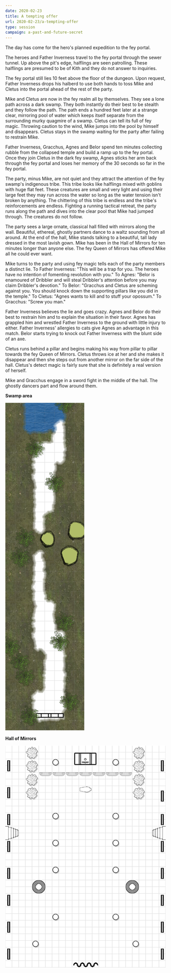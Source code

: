 ```yaml
---
date: 2020-02-23
title: A tempting offer
url: 2020-02-23/a-tempting-offer
type: session
campaign: a-past-and-future-secret
---
```


The day has come for the hero's planned expedition to the fey portal.

The heroes and Father Inverness travel to the fey portal through the sewer tunnel. Up above the pit's edge, halflings are seen patrolling. These halflings are presumed to be of Kith and they do not answer to inquiries.

The fey portal still lies 10 feet above the floor of the dungeon. Upon request, Father Inverness drops his halberd to use both hands to toss Mike and Cletus into the portal ahead of the rest of the party.

Mike and Cletus are now in the fey realm all by themselves. They see a lone path across a dark swamp. They both instantly do their best to be stealth and they follow the path. The path ends a hundred feet later at a strange clear, mirroring pool of water which keeps itself separate from the surrounding murky quagmire of a swamp. Cletus can tell its full of fey magic. Throwing caution to the wind, Mike jumps into the pool by himself and disappears. Cletus stays in the swamp waiting for the party after failing to restrain Mike.

Father Inverness, Gracchus, Agnes and Belor spend ten minutes collecting rubble from the collapsed temple and build a ramp up to the fey portal. Once they join Cletus in the dark fey swamp, Agnes sticks her arm back through the fey portal and loses her memory of the 30 seconds so far in the fey portal.

The party, minus Mike, are not quiet and they attract the attention of the fey swamp's indigenous tribe. This tribe looks like halflings mixed with goblins with huge flat feet. These creatures are small and very light and using their large feet they may run across the water so long as the water tension isn't broken by anything. The chittering of this tribe is endless and the tribe's reinforcements are endless. Fighting a running tactical retreat, the party runs along the path and dives into the clear pool that Mike had jumped through. The creatures do not follow.

The party sees a large ornate, classical hall filled with mirrors along the wall. Beautiful, ethereal, ghostly partners dance to a waltz sounding from all around. At the end of the hall, Mike stands talking to a beautiful, tall lady dressed in the most lavish gown. Mike has been in the Hall of Mirrors for ten minutes longer than anyone else. The fey Queen of Mirrors has offered Mike all he could ever want.

Mike turns to the party and using fey magic tells each of the party members a distinct lie.  To Father Inverness: "This will be a trap for you. The heroes have no intention of fomenting revolution with you." To Agnes: "Belor is enamoured of Dribbler and will steal Dribbler's attention before you may claim Dribbler's devotion." To Belor: "Gracchus and Cletus are scheming against you. You should knock down the supporting pillars like you did in the temple."  To Cletus: "Agnes wants to kill and to stuff your opossum." To Gracchus: "Screw you man."

Father Inverness believes the lie and goes crazy. Agnes and Belor do their best to restrain him and to explain the situation in their favor. Agnes has grappled him and wrestled Father Inverness to the ground with little injury to either. Father Inverness' allergies to cats give Agnes an advantage in this match. Belor starts trying to knock out Father Inverness with the blunt side of an axe.

Cletus runs behind a pillar and begins making his way from pillar to pillar towards the fey Queen of Mirrors. Cletus throws ice at her and she makes it disappear and then she steps out from another mirror on the far side of the hall. Cletus's detect magic is fairly sure that she is definitely a real version of herself.

Mike and Gracchus engage in a sword fight in the middle of the hall. The ghostly dancers part and flow around them.

**Swamp area**

![Swamp Area](20200223\20200223_swampmirrors.png)

**Hall of Mirrors**

![Hall of Mirrors](20200223\20200223_hallofmirrors.png)

